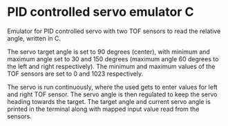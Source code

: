 # PID controlled servo emulator C
Emulator for PID controlled servo with two TOF sensors to read the relative angle, written in C.

The servo target angle is set to 90 degrees (center), with minimum and maximum angle set 
to 30 and 150 degrees (maximum angle 60 degrees to the left and right respectively). 
The minimum and maximum values of the TOF sensors are set to 0 and 1023 respectively. 

The servo is run continuously, where the used gets to enter values for left and right TOF sensor. 
The servo angle is then regulated to keep the servo heading towards the target. 
The target angle and current servo angle is printed in the terminal along with mapped input
value read from the sensors.

